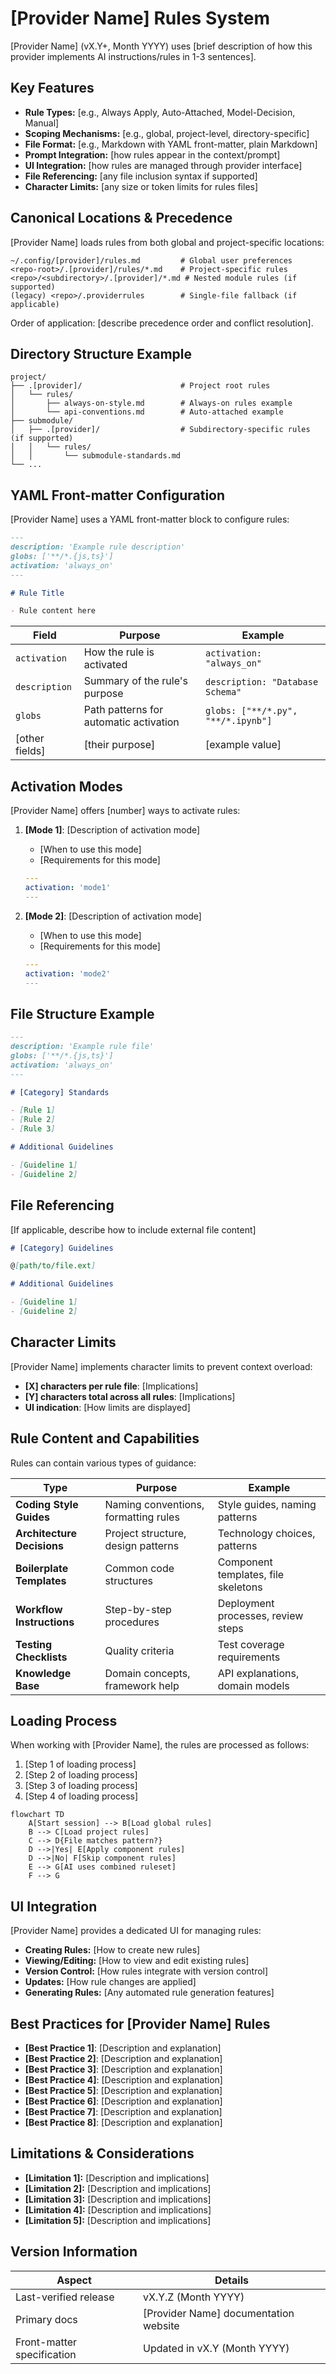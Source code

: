 # [Provider Name] Rules System

[Provider Name] (vX.Y+, Month YYYY) uses [brief description of how this provider implements AI instructions/rules in 1-3 sentences].

## Key Features

- **Rule Types:** [e.g., Always Apply, Auto-Attached, Model-Decision, Manual]
- **Scoping Mechanisms:** [e.g., global, project-level, directory-specific]
- **File Format:** [e.g., Markdown with YAML front-matter, plain Markdown]
- **Prompt Integration:** [how rules appear in the context/prompt]
- **UI Integration:** [how rules are managed through provider interface]
- **File Referencing:** [any file inclusion syntax if supported]
- **Character Limits:** [any size or token limits for rules files]

## Canonical Locations & Precedence

[Provider Name] loads rules from both global and project-specific locations:

```text
~/.config/[provider]/rules.md         # Global user preferences
<repo-root>/.[provider]/rules/*.md    # Project-specific rules
<repo>/<subdirectory>/.[provider]/*.md # Nested module rules (if supported)
(legacy) <repo>/.providerrules        # Single-file fallback (if applicable)
```

Order of application: [describe precedence order and conflict resolution].

## Directory Structure Example

```text
project/
├── .[provider]/                      # Project root rules
│   └── rules/
│       ├── always-on-style.md        # Always-on rules example
│       └── api-conventions.md        # Auto-attached example
├── submodule/
│   ├── .[provider]/                  # Subdirectory-specific rules (if supported)
│   │   └── rules/
│   │       └── submodule-standards.md
└── ...
```

## YAML Front-matter Configuration

[Provider Name] uses a YAML front-matter block to configure rules:

```markdown
---
description: 'Example rule description'
globs: ['**/*.{js,ts}']
activation: 'always_on'
---

# Rule Title

- Rule content here
```

| Field          | Purpose                                | Example                            |
| -------------- | -------------------------------------- | ---------------------------------- |
| `activation`   | How the rule is activated              | `activation: "always_on"`          |
| `description`  | Summary of the rule's purpose          | `description: "Database Schema"`   |
| `globs`        | Path patterns for automatic activation | `globs: ["**/*.py", "**/*.ipynb"]` |
| [other fields] | [their purpose]                        | [example value]                    |

## Activation Modes

[Provider Name] offers [number] ways to activate rules:

1. **[Mode 1]**: [Description of activation mode]

   - [When to use this mode]
   - [Requirements for this mode]

   ```yaml
   ---
   activation: 'mode1'
   ---
   ```

2. **[Mode 2]**: [Description of activation mode]
   - [When to use this mode]
   - [Requirements for this mode]
   ```yaml
   ---
   activation: 'mode2'
   ---
   ```

## File Structure Example

```markdown
---
description: 'Example rule file'
globs: ['**/*.{js,ts}']
activation: 'always_on'
---

# [Category] Standards

- [Rule 1]
- [Rule 2]
- [Rule 3]

# Additional Guidelines

- [Guideline 1]
- [Guideline 2]
```

## File Referencing

[If applicable, describe how to include external file content]

```markdown
# [Category] Guidelines

@[path/to/file.ext]

# Additional Guidelines

- [Guideline 1]
- [Guideline 2]
```

## Character Limits

[Provider Name] implements character limits to prevent context overload:

- **[X] characters per rule file**: [Implications]
- **[Y] characters total across all rules**: [Implications]
- **UI indication**: [How limits are displayed]

## Rule Content and Capabilities

Rules can contain various types of guidance:

| Type                       | Purpose                              | Example                             |
| -------------------------- | ------------------------------------ | ----------------------------------- |
| **Coding Style Guides**    | Naming conventions, formatting rules | Style guides, naming patterns       |
| **Architecture Decisions** | Project structure, design patterns   | Technology choices, patterns        |
| **Boilerplate Templates**  | Common code structures               | Component templates, file skeletons |
| **Workflow Instructions**  | Step-by-step procedures              | Deployment processes, review steps  |
| **Testing Checklists**     | Quality criteria                     | Test coverage requirements          |
| **Knowledge Base**         | Domain concepts, framework help      | API explanations, domain models     |

## Loading Process

When working with [Provider Name], the rules are processed as follows:

1. [Step 1 of loading process]
2. [Step 2 of loading process]
3. [Step 3 of loading process]
4. [Step 4 of loading process]

```mermaid
flowchart TD
    A[Start session] --> B[Load global rules]
    B --> C[Load project rules]
    C --> D{File matches pattern?}
    D -->|Yes| E[Apply component rules]
    D -->|No| F[Skip component rules]
    E --> G[AI uses combined ruleset]
    F --> G
```

## UI Integration

[Provider Name] provides a dedicated UI for managing rules:

- **Creating Rules:** [How to create new rules]
- **Viewing/Editing:** [How to view and edit existing rules]
- **Version Control:** [How rules integrate with version control]
- **Updates:** [How rule changes are applied]
- **Generating Rules:** [Any automated rule generation features]

## Best Practices for [Provider Name] Rules

- **[Best Practice 1]**: [Description and explanation]
- **[Best Practice 2]**: [Description and explanation]
- **[Best Practice 3]**: [Description and explanation]
- **[Best Practice 4]**: [Description and explanation]
- **[Best Practice 5]**: [Description and explanation]
- **[Best Practice 6]**: [Description and explanation]
- **[Best Practice 7]**: [Description and explanation]
- **[Best Practice 8]**: [Description and explanation]

## Limitations & Considerations

- **[Limitation 1]:** [Description and implications]
- **[Limitation 2]:** [Description and implications]
- **[Limitation 3]:** [Description and implications]
- **[Limitation 4]:** [Description and implications]
- **[Limitation 5]:** [Description and implications]

## Version Information

| Aspect                     | Details                               |
| -------------------------- | ------------------------------------- |
| Last-verified release      | vX.Y.Z (Month YYYY)                   |
| Primary docs               | [Provider Name] documentation website |
| Front-matter specification | Updated in vX.Y (Month YYYY)          |
